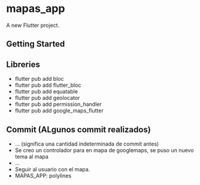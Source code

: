 # mapas_app

A new Flutter project.

## Getting Started

## Libreries
- flutter pub add bloc
- flutter pub add flutter_bloc
- flutter pub add equatable
- flutter pub add geolocator
- flutter pub add permission_handler
- flutter pub add google_maps_flutter


## Commit (ALgunos commit realizados)
- ... (significa una cantidad indeterminada de commit antes)
- Se creo un controlador para en mapa de googlemaps, se puso un nuevo tema al mapa
- ...
- Seguir al usuario con el mapa.
- MAPAS_APP: polylines

